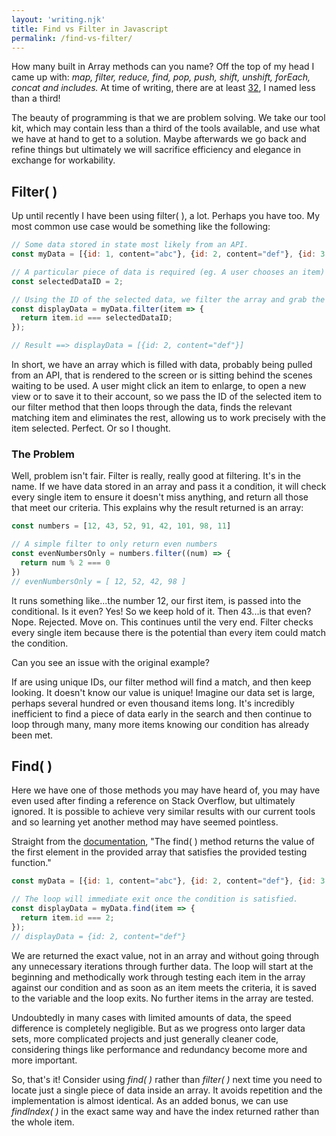 ```yaml
---
layout: 'writing.njk'
title: Find vs Filter in Javascript
permalink: /find-vs-filter/
---
```


How many built in Array methods can you name? Off the top of my head I came up with: _map, filter, reduce, find, pop, push, shift, unshift, forEach, concat and includes._ At time of writing, there are at least [32](https://developer.mozilla.org/en-US/docs/Web/JavaScript/Reference/Global_Objects/Array#Instance_methods), I named less than a third!

The beauty of programming is that we are problem solving. We take our tool kit, which may contain less than a third of the tools available, and use what we have at hand to get to a solution. Maybe afterwards we go back and refine things but ultimately we will sacrifice efficiency and elegance in exchange for workability.

## Filter( )

Up until recently I have been using filter( ), a lot. Perhaps you have too. My most common use case would be something like the following:

```js
// Some data stored in state most likely from an API.
const myData = [{id: 1, content="abc"}, {id: 2, content="def"}, {id: 3, content="ghi"}];

// A particular piece of data is required (eg. A user chooses an item)
const selectedDataID = 2;

// Using the ID of the selected data, we filter the array and grab the item that matches.
const displayData = myData.filter(item => {
  return item.id === selectedDataID;
});

// Result ==> displayData = [{id: 2, content="def"}]

```

In short, we have an array which is filled with data, probably being pulled from an API, that is rendered to the screen or is sitting behind the scenes waiting to be used. A user might click an item to enlarge, to open a new view or to save it to their account, so we pass the ID of the selected item to our filter method that then loops through the data, finds the relevant matching item and eliminates the rest, allowing us to work precisely with the item selected. Perfect. Or so I thought.

### The Problem

Well, problem isn't fair. Filter is really, really good at filtering. It's in the name. If we have data stored in an array and pass it a condition, it will check every single item to ensure it doesn't miss anything, and return all those that meet our criteria. This explains why the result returned is an array:

```js
const numbers = [12, 43, 52, 91, 42, 101, 98, 11]

// A simple filter to only return even numbers
const evenNumbersOnly = numbers.filter((num) => {
  return num % 2 === 0
})
// evenNumbersOnly = [ 12, 52, 42, 98 ]
```

It runs something like...the number 12, our first item, is passed into the conditional. Is it even? Yes! So we keep hold of it. Then 43...is that even? Nope. Rejected. Move on. This continues until the very end. Filter checks every single item because there is the potential than every item could match the condition.

Can you see an issue with the original example?

If are using unique IDs, our filter method will find a match, and then keep looking. It doesn't know our value is unique! Imagine our data set is large, perhaps several hundred or even thousand items long. It's incredibly inefficient to find a piece of data early in the search and then continue to loop through many, many more items knowing our condition has already been met.

## Find( )

Here we have one of those methods you may have heard of, you may have even used after finding a reference on Stack Overflow, but ultimately ignored. It is possible to achieve very similar results with our current tools and so learning yet another method may have seemed pointless.

Straight from the [documentation](https://developer.mozilla.org/en-US/docs/Web/JavaScript/Reference/Global_Objects/Array/find), "The find( ) method returns the value of the first element in the provided array that satisfies the provided testing function."

```js
const myData = [{id: 1, content="abc"}, {id: 2, content="def"}, {id: 3, content="ghi"}];

// The loop will immediate exit once the condition is satisfied.
const displayData = myData.find(item => {
  return item.id === 2;
});
// displayData = {id: 2, content="def"}

```

We are returned the exact value, not in an array and without going through any unnecessary iterations through further data. The loop will start at the beginning and methodically work through testing each item in the array against our condition and as soon as an item meets the criteria, it is saved to the variable and the loop exits. No further items in the array are tested.

Undoubtedly in many cases with limited amounts of data, the speed difference is completely negligible. But as we progress onto larger data sets, more complicated projects and just generally cleaner code, considering things like performance and redundancy become more and more important.

So, that's it! Consider using _find( )_ rather than _filter( )_ next time you need to locate just a single piece of data inside an array. It avoids repetition and the implementation is almost identical. As an added bonus, we can use _findIndex( )_ in the exact same way and have the index returned rather than the whole item.
